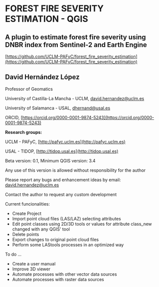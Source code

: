 # **FOREST FIRE SEVERITY ESTIMATION - QGIS**

## A plugin to estimate forest fire severity using DNBR index from Sentinel-2 and Earth Engine

[https://github.com/UCLM-PAFyC/forest_fire_severity_estimation](https://github.com/UCLM-PAFyC/forest_fire_severity_estimation)

## **David Hernández López**

Professor of Geomatics

University of Castilla-La Mancha - UCLM, 
david.hernandez@uclm.es

University of Salamanca - USAL, 
dhernand@usal.es

ORCID, [https://orcid.org/0000-0001-9874-5243](https://orcid.org/0000-0001-9874-5243)

**Research groups:**

UCLM - PAFyC, [http://pafyc.uclm.es](http://pafyc.uclm.es)

USAL - TIDOP, [http://tidop.usal.es](http://tidop.usal.es)


Beta version: 0.1, Minimum QGIS version: 3.4

Any use of this version is allowed without 
responsibility for the author

Please report any bugs and enhancement ideas by email: david.hernandez@uclm.es

Contact the author to request any custom development 

Current funcionalities:
- Create Project
- Import point cloud files (LAS/LAZ) selecting attributes
- Edit point classes using 2D/3D tools or values for attribute class_new changed with any QGIS' tool
- Delete points
- Export changes to original point cloud files
- Perform some LAStools processes in an optimized way

To do ...
- Create a user manual
- Improve 3D viewer
- Automate processes with other vector data sources
- Automate processes with raster data sources

